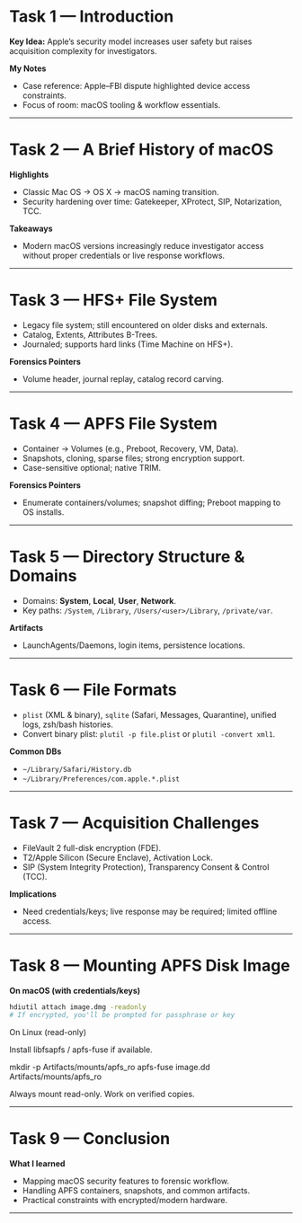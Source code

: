 # Task 1 — Introduction

**Key Idea:** Apple’s security model increases user safety but raises acquisition complexity for investigators.

**My Notes**
- Case reference: Apple–FBI dispute highlighted device access constraints.
- Focus of room: macOS tooling & workflow essentials.

---

  # Task 2 — A Brief History of macOS

**Highlights**
- Classic Mac OS → OS X → macOS naming transition.
- Security hardening over time: Gatekeeper, XProtect, SIP, Notarization, TCC.

**Takeaways**
- Modern macOS versions increasingly reduce investigator access without proper credentials or live response workflows.

---

  # Task 3 — HFS+ File System

- Legacy file system; still encountered on older disks and externals.
- Catalog, Extents, Attributes B-Trees.
- Journaled; supports hard links (Time Machine on HFS+).

**Forensics Pointers**
- Volume header, journal replay, catalog record carving.

---

# Task 4 — APFS File System

- Container → Volumes (e.g., Preboot, Recovery, VM, Data).
- Snapshots, cloning, sparse files; strong encryption support.
- Case-sensitive optional; native TRIM.

**Forensics Pointers**
- Enumerate containers/volumes; snapshot diffing; Preboot mapping to OS installs.

---

# Task 5 — Directory Structure & Domains

- Domains: **System**, **Local**, **User**, **Network**.
- Key paths: `/System`, `/Library`, `/Users/<user>/Library`, `/private/var`.

**Artifacts**
- LaunchAgents/Daemons, login items, persistence locations.

---

# Task 6 — File Formats

- `plist` (XML & binary), `sqlite` (Safari, Messages, Quarantine), unified logs, zsh/bash histories.
- Convert binary plist: `plutil -p file.plist` or `plutil -convert xml1`.

**Common DBs**
- `~/Library/Safari/History.db`
- `~/Library/Preferences/com.apple.*.plist`

---

# Task 7 — Acquisition Challenges

- FileVault 2 full-disk encryption (FDE).
- T2/Apple Silicon (Secure Enclave), Activation Lock.
- SIP (System Integrity Protection), Transparency Consent & Control (TCC).

**Implications**
- Need credentials/keys; live response may be required; limited offline access.

---

# Task 8 — Mounting APFS Disk Image

**On macOS (with credentials/keys)**
```bash
hdiutil attach image.dmg -readonly
# If encrypted, you'll be prompted for passphrase or key
```

On Linux (read-only)

Install libfsapfs / apfs-fuse if available.

mkdir -p Artifacts/mounts/apfs_ro
apfs-fuse image.dd Artifacts/mounts/apfs_ro

Always mount read-only. Work on verified copies.

---

# Task 9 — Conclusion

**What I learned**
- Mapping macOS security features to forensic workflow.
- Handling APFS containers, snapshots, and common artifacts.
- Practical constraints with encrypted/modern hardware.

---
